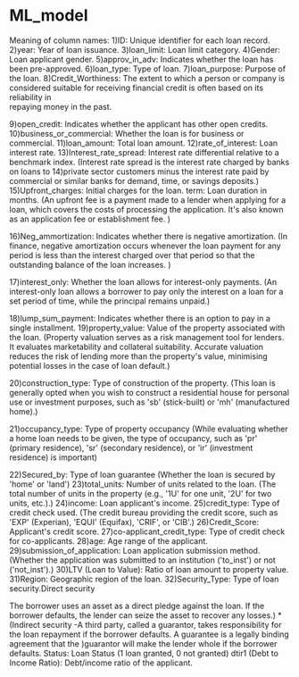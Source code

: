 # ML_model
Meaning of column names:
1)ID: Unique identifier for each loan record. 
2)year: Year of loan issuance. 
3)loan_limit: Loan limit category. 
4)Gender: Loan applicant gender.
5)approv_in_adv: Indicates whether the loan has been pre-approved.
6)loan_type: Type of loan. 
7)loan_purpose: Purpose of the loan.
8)Credit_Worthiness: The extent to which a person or company is considered suitable for receiving financial credit is often based on its reliability in     
                     repaying money in the past.
                     
9)open_credit: Indicates whether the applicant has other open credits.
10)business_or_commercial: Whether the loan is for business or commercial. 
11)loan_amount: Total loan amount.
12)rate_of_interest: Loan interest rate. 
13)Interest_rate_spread: Interest rate differential relative to a benchmark index. (Interest rate spread is the interest rate charged by banks on loans to 14)private sector customers minus the interest rate paid by commercial or similar banks for demand, time, or savings deposits.)
15)Upfront_charges: Initial charges for the loan. term: Loan duration in months. (An upfront fee is a payment made to a lender when applying for a loan, which covers the costs of processing the application. It's also known as an application fee or establishment fee. )
 
16)Neg_ammortization: Indicates whether there is negative amortization. (In finance, negative amortization occurs whenever the loan payment for any period is less than the interest charged over that period so that the outstanding balance of the loan increases. )
 
 17)interest_only: Whether the loan allows for interest-only payments. (An interest-only loan allows a borrower to pay only the interest on a loan for a set period of time, while the principal remains unpaid.)
 
18)lump_sum_payment: Indicates whether there is an option to pay in a single installment. 
19)property_value: Value of the property associated with the loan. (Property valuation serves as a risk management tool for lenders. It evaluates marketability and collateral suitability. Accurate valuation reduces the risk of lending more than the property's value, minimising potential losses in the case of loan default.)
 
20)construction_type: Type of construction of the property. (This loan is generally opted when you wish to construct a residential house for personal use or investment purposes, such as 'sb' (stick-built) or 'mh' (manufactured home).)

21)occupancy_type: Type of property occupancy (While evaluating whether a home loan needs to be given, the type of occupancy, such as 'pr' (primary residence), 'sr' (secondary residence), or 'ir' (investment residence) is important)

22)Secured_by: Type of loan guarantee (Whether the loan is secured by 'home' or 'land')
23)total_units: Number of units related to the loan. (The total number of units in the property (e.g., '1U' for one unit, '2U' for two units, etc.).)
24)income: Loan applicant's income. 
25)credit_type: Type of credit check used. (The credit bureau providing the credit score, such as 'EXP' (Experian), 'EQUI' (Equifax), 'CRIF', or 'CIB'.)
26)Credit_Score: Applicant's credit score. 
27)co-applicant_credit_type: Type of credit check for co-applicants. 
28)age: Age range of the applicant. 
29)submission_of_application: Loan application submission method. (Whether the application was submitted to an institution ('to_inst') or not ('not_inst').)
30)LTV (Loan to Value): Ratio of loan amount to property value. 
31)Region: Geographic region of the loan. 
32)Security_Type: Type of loan security.Direct security

The borrower uses an asset as a direct pledge against the loan. If the borrower defaults, the lender can seize the asset to recover any losses.) * (Indirect security -A third party, called a guarantor, takes responsibility for the loan repayment if the borrower defaults. A guarantee is a legally binding agreement that the )guarantor will make the lender whole if the borrower defaults.
Status: Loan Status (1 loan granted, 0 not granted) 
dtir1 (Debt to Income Ratio): Debt/income ratio of the applicant.

